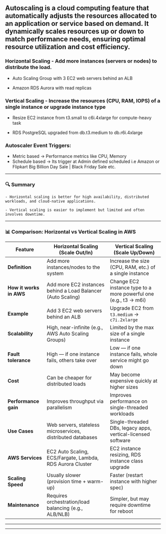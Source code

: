 

## Autoscaling is a cloud computing feature that automatically adjusts the resources allocated to an application or service based on demand. It dynamically scales resources up or down to match performance needs, ensuring optimal resource utilization and cost efficiency. 

### Horizontal Scaling -  Add more instances (servers or nodes) to distribute the load.

   - Auto Scaling Group with 3 EC2 web servers behind an ALB
     
   - Amazon RDS Aurora with read replicas

### Vertical Scaling -  Increase the resources (CPU, RAM, IOPS) of a single instance or upgrade instance type

   - Resize EC2 instance from t3.small to c6i.4xlarge for compute-heavy task

   - RDS PostgreSQL upgraded from db.t3.medium to db.r6i.4xlarge

### Autoscaler Event Triggers:
   - Metric based -> Performance metrics like CPU,  Memory
   - Schedule based -> Its trigger at Admin defined scheduled i.e Amazon or Flipkart Big Billion Day Sale | Black Friday Sale etc.
---

### 🔍 Summary

    - Horizontal scaling is better for high availability, distributed workloads, and cloud-native applications.

    - Vertical scaling is easier to implement but limited and often involves downtime.

---

### 📊 Comparison: Horizontal vs Vertical Scaling in AWS

| Feature                 | **Horizontal Scaling** (Scale Out/In)                        | **Vertical Scaling** (Scale Up/Down)                             |
| ----------------------- | ------------------------------------------------------------ | ---------------------------------------------------------------- |
| **Definition**          | Add more instances/nodes to the system                       | Increase the size (CPU, RAM, etc.) of a single instance          |
| **How it works in AWS** | Add more EC2 instances behind a Load Balancer (Auto Scaling) | Change EC2 instance type to a more powerful one (e.g., t3 → m6i) |
| **Example**             | Add 3 EC2 web servers behind an ALB                          | Upgrade EC2 from `t3.medium` → `c7i.2xlarge`                     |
| **Scalability**         | High, near-infinite (e.g., AWS Auto Scaling Groups)          | Limited by the max size of a single instance                     |
| **Fault tolerance**     | High — if one instance fails, others take over               | Low — if one instance fails, whole service might go down         |
| **Cost**                | Can be cheaper for distributed loads                         | May become expensive quickly at higher sizes                     |
| **Performance gain**    | Improves throughput via parallelism                          | Improves performance on single-threaded workloads                |
| **Use Cases**           | Web servers, stateless microservices, distributed databases  | Single-threaded DBs, legacy apps, vertical-licensed software     |
| **AWS Services**        | EC2 Auto Scaling, ECS/Fargate, Lambda, RDS Aurora Cluster    | EC2 instance resizing, RDS instance class upgrade                |
| **Scaling Speed**       | Usually slower (provision time + warm-up)                    | Faster (restart instance with higher spec)                       |
| **Maintenance**         | Requires orchestration/load balancing (e.g., ALB/NLB)        | Simpler, but may require downtime for reboot                     |

---
---
